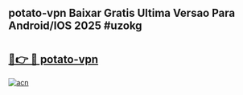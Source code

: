 ## potato-vpn Baixar Gratis Ultima Versao Para Android/IOS 2025 #uzokg

# <h2><a href="https://ainizakaria.my?title=potato-vpn&ref=20M">🔗👉 🔴 potato-vpn</a></h2>

[![acn](https://github.com/user-attachments/assets/0f9c940e-d8b0-45ae-aac7-cd30a18b3e1c)](https://ainizakaria.my?title=potato-vpn&ref=20M)

